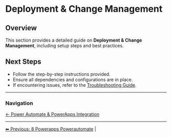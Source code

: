 <!-- description: Documentation about Deployment & Change Management for Your Organization. -->
# Deployment & Change Management

## Overview
This section provides a detailed guide on **Deployment & Change Management**, including setup steps and best practices.


## Next Steps
- Follow the step-by-step instructions provided.
- Ensure all dependencies and configurations are in place.
- If encountering issues, refer to the [Troubleshooting Guide](10-troubleshooting.md).

---

### Navigation
[← Power Automate & PowerApps Integration](8-powerapps-powerautomate.md)


---

[⬅ Previous: 8 Powerapps Powerautomate](8-powerapps-powerautomate.md) | 
